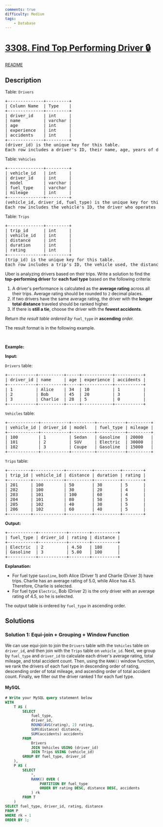 ```yaml
---
comments: true
difficulty: Medium
tags:
    - Database
---
```


<!-- problem:start -->

# [3308. Find Top Performing Driver 🔒](https://leetcode.com/problems/find-top-performing-driver)

[README](/solution/3300-3399/3308.Find%20Top%20Performing%20Driver/README.md)

## Description

<!-- description:start -->

<p>Table: <font face="monospace"><code>Drivers</code></font></p>

<pre>
+--------------+---------+
| Column Name  | Type    |
+--------------+---------+
| driver_id    | int     |
| name         | varchar |
| age          | int     |
| experience   | int     |
| accidents    | int     |
+--------------+---------+
(driver_id) is the unique key for this table.
Each row includes a driver&#39;s ID, their name, age, years of driving experience, and the number of accidents they&rsquo;ve had.
</pre>

<p>Table: <font face="monospace"><code>Vehicles</code></font></p>

<pre>
+--------------+---------+
| vehicle_id   | int     |
| driver_id    | int     |
| model        | varchar |
| fuel_type    | varchar |
| mileage      | int     |
+--------------+---------+
(vehicle_id, driver_id, fuel_type) is the unique key for this table.
Each row includes the vehicle&#39;s ID, the driver who operates it, the model, fuel type, and mileage.
</pre>

<p>Table: <font face="monospace"><code>Trips</code></font></p>

<pre>
+--------------+---------+
| trip_id      | int     |
| vehicle_id   | int     |
| distance     | int     |
| duration     | int     |
| rating       | int     |
+--------------+---------+
(trip_id) is the unique key for this table.
Each row includes a trip&#39;s ID, the vehicle used, the distance covered (in miles), the trip duration (in minutes), and the passenger&#39;s rating (1-5).
</pre>

<p>Uber is analyzing drivers based on their trips. Write a solution to find the <strong>top-performing driver</strong> for <strong>each fuel type</strong> based on the following criteria:</p>

<ol>
	<li>A driver&#39;s performance is calculated as the <strong>average rating</strong> across all their trips. Average rating should be rounded to <code>2</code> decimal places.</li>
	<li>If two drivers have the same average rating, the driver with the <strong>longer total distance</strong> traveled should be ranked higher.</li>
	<li>If there is <strong>still a tie</strong>, choose the driver with the <strong>fewest accidents</strong>.</li>
</ol>

<p>Return <em>the result table ordered by</em> <code>fuel_type</code> <em>in </em><strong>ascending</strong><em> order.</em></p>

<p>The result format is in the following example.</p>

<p>&nbsp;</p>
<p><strong class="example">Example:</strong></p>

<div class="example-block">
<p><strong>Input:</strong></p>

<p><code>Drivers</code> table:</p>

<pre class="example-io">
+-----------+----------+-----+------------+-----------+
| driver_id | name     | age | experience | accidents |
+-----------+----------+-----+------------+-----------+
| 1         | Alice    | 34  | 10         | 1         |
| 2         | Bob      | 45  | 20         | 3         |
| 3         | Charlie  | 28  | 5          | 0         |
+-----------+----------+-----+------------+-----------+
</pre>

<p><code>Vehicles</code> table:</p>

<pre class="example-io">
+------------+-----------+---------+-----------+---------+
| vehicle_id | driver_id | model   | fuel_type | mileage |
+------------+-----------+---------+-----------+---------+
| 100        | 1         | Sedan   | Gasoline  | 20000   |
| 101        | 2         | SUV     | Electric  | 30000   |
| 102        | 3         | Coupe   | Gasoline  | 15000   |
+------------+-----------+---------+-----------+---------+
</pre>

<p><code>Trips</code> table:</p>

<pre class="example-io">
+---------+------------+----------+----------+--------+
| trip_id | vehicle_id | distance | duration | rating |
+---------+------------+----------+----------+--------+
| 201     | 100        | 50       | 30       | 5      |
| 202     | 100        | 30       | 20       | 4      |
| 203     | 101        | 100      | 60       | 4      |
| 204     | 101        | 80       | 50       | 5      |
| 205     | 102        | 40       | 30       | 5      |
| 206     | 102        | 60       | 40       | 5      |
+---------+------------+----------+----------+--------+
</pre>

<p><strong>Output:</strong></p>

<pre class="example-io">
+-----------+-----------+--------+----------+
| fuel_type | driver_id | rating | distance |
+-----------+-----------+--------+----------+
| Electric  | 2         | 4.50   | 180      |
| Gasoline  | 3         | 5.00   | 100      |
+-----------+-----------+--------+----------+
</pre>

<p><strong>Explanation:</strong></p>

<ul>
	<li>For fuel type <code>Gasoline</code>, both Alice (Driver 1) and Charlie (Driver 3) have trips. Charlie has an average rating of 5.0, while Alice has 4.5. Therefore, Charlie is selected.</li>
	<li>For fuel type <code>Electric</code>, Bob (Driver 2) is the only driver with an average rating of 4.5, so he is selected.</li>
</ul>

<p>The output table is ordered by <code>fuel_type</code> in ascending order.</p>
</div>

<!-- description:end -->

## Solutions

<!-- solution:start -->

### Solution 1: Equi-join + Grouping + Window Function

We can use equi-join to join the `Drivers` table with the `Vehicles` table on `driver_id`, and then join with the `Trips` table on `vehicle_id`. Next, we group by `fuel_type` and `driver_id` to calculate each driver's average rating, total mileage, and total accident count. Then, using the `RANK()` window function, we rank the drivers of each fuel type in descending order of rating, descending order of total mileage, and ascending order of total accident count. Finally, we filter out the driver ranked 1 for each fuel type.

<!-- tabs:start -->

#### MySQL

```sql
# Write your MySQL query statement below
WITH
    T AS (
        SELECT
            fuel_type,
            driver_id,
            ROUND(AVG(rating), 2) rating,
            SUM(distance) distance,
            SUM(accidents) accidents
        FROM
            Drivers
            JOIN Vehicles USING (driver_id)
            JOIN Trips USING (vehicle_id)
        GROUP BY fuel_type, driver_id
    ),
    P AS (
        SELECT
            *,
            RANK() OVER (
                PARTITION BY fuel_type
                ORDER BY rating DESC, distance DESC, accidents
            ) rk
        FROM T
    )
SELECT fuel_type, driver_id, rating, distance
FROM P
WHERE rk = 1
ORDER BY 1;
```

<!-- tabs:end -->

<!-- solution:end -->

<!-- problem:end -->
